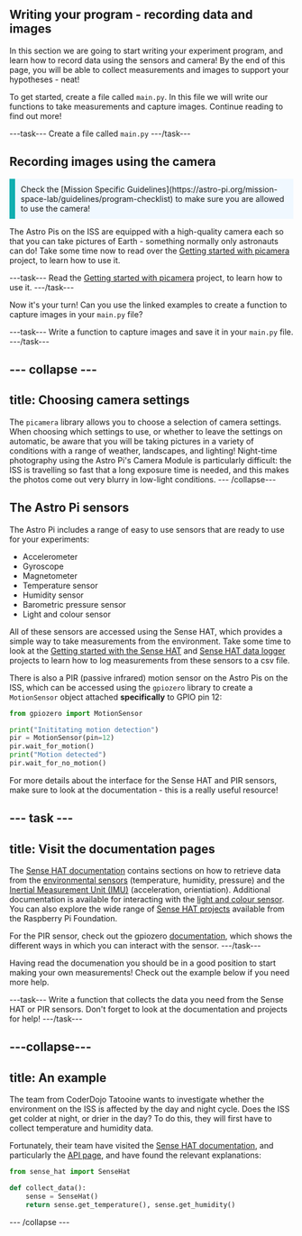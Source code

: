 ## Writing your program - recording data and images

In this section we are going to start writing your experiment program, and learn how to record data using the sensors and camera! By the end of this page, you will be able to collect measurements and images to support your hypotheses - neat!

To get started, create a file called `main.py`. In this file we will write our functions to take measurements and capture images. Continue reading to find out more!

---task---
Create a file called `main.py`
---/task---

## Recording images using the camera

<p style="border-left: solid; border-width:10px; border-color: #0faeb0; background-color: aliceblue; padding: 10px;">
Check the [Mission Specific Guidelines](https://astro-pi.org/mission-space-lab/guidelines/program-checklist) to make sure you are allowed to use the camera!
</p>

The Astro Pis on the ISS are equipped with a high-quality camera each so that you can take pictures of Earth - something normally only astronauts can do! Take some time now to read over the [Getting started with picamera](https://projects.raspberrypi.org/en/projects/getting-started-with-picamera/) project, to learn how to use it.

---task---
Read the [Getting started with picamera](https://projects.raspberrypi.org/en/projects/getting-started-with-picamera/) project, to learn how to use it.
---/task---

Now it's your turn! Can you use the linked examples to create a function to capture images in your `main.py` file? 

---task---
Write a function to capture images and save it in your `main.py` file.
---/task---

--- collapse ---
---
title: Choosing camera settings
---
The `picamera` library allows you to choose a selection of camera settings. 
When choosing which settings to use, or whether to leave the settings on automatic, be aware that you will be taking pictures in a variety of conditions with a range of weather, landscapes, and lighting! Night-time photography using the Astro Pi's Camera Module is particularly difficult: the ISS is travelling so fast that a long exposure time is needed, and this makes the photos come out very blurry in low-light conditions. 
--- /collapse---

## The Astro Pi sensors

The Astro Pi includes a range of easy to use sensors that are ready to use for your experiments:

- Accelerometer
- Gyroscope
- Magnetometer
- Temperature sensor
- Humidity sensor
- Barometric pressure sensor
- Light and colour sensor

All of these sensors are accessed using the Sense HAT, which provides a simple way to take measurements from the environment. Take some time to look at the 
[Getting started with the Sense HAT](https://projects.raspberrypi.org/en/projects/getting-started-with-the-sense-hat/7) and [Sense HAT data logger](https://projects.raspberrypi.org/en/projects/sense-hat-data-logger/1) projects to learn how to log measurements from these sensors to a csv file.

There is also a PIR (passive infrared) motion sensor on the Astro Pis on the ISS, which can be accessed using the `gpiozero` library to create a `MotionSensor` object attached **specifically** to GPIO pin 12: 

```python
from gpiozero import MotionSensor

print("Inititating motion detection")
pir = MotionSensor(pin=12)
pir.wait_for_motion()
print("Motion detected")
pir.wait_for_no_motion()
```

For more details about the interface for the Sense HAT and PIR sensors, make sure to look at the documentation - this is a really useful resource!

--- task ---
---
title: Visit the documentation pages
---
The [Sense HAT documentation](https://pythonhosted.org/sense-hat/) contains sections on how to retrieve data from the [environmental sensors](https://pythonhosted.org/sense-hat/api/#environmental-sensors) (temperature, humidity, pressure) and the [Inertial Measurement Unit (IMU)](https://pythonhosted.org/sense-hat/api/#imu-sensor) (acceleration, orientiation). Additional documentation is available for interacting with the [light and colour sensor](https://gist.github.com/boukeas/e46ab3558b33d2f554192a9b4265b85f). You can also explore the wide range of [Sense HAT projects](https://projects.raspberrypi.org/en/projects?hardware%5B%5D=sense-hat) available from the Raspberry Pi Foundation.

For the PIR sensor, check out the gpiozero [documentation](https://gpiozero.readthedocs.io/en/stable/api_input.html#motionsensor-d-sun-pir), which shows the different ways in which you can interact with the sensor.
---/task---

Having read the documenation you should be in a good position to start making your own measurements! Check out the example below if you need more help.

---task---
Write a function that collects the data you need from the Sense HAT or PIR sensors. Don't forget to look at the documentation and projects for help!
---/task---

---collapse---
---
title: An example
---

The team from CoderDojo Tatooine wants to investigate whether the environment on the ISS is affected by the day and night cycle. Does the ISS get colder at night, or drier in the day? To do this, they will first have to collect temperature and humidity data. 

Fortunately, their team have visited the [Sense HAT documentation](https://pythonhosted.org/sense-hat/), and particularly the [API page](https://pythonhosted.org/sense-hat/api/), and have found the relevant explanations:

```python
from sense_hat import SenseHat

def collect_data():
    sense = SenseHat()
    return sense.get_temperature(), sense.get_humidity()
```
--- /collapse ---

